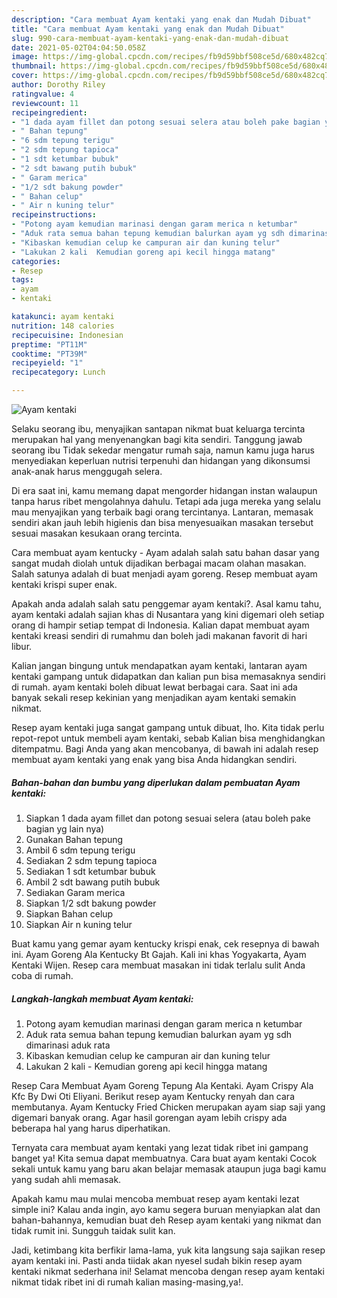 ```yaml
---
description: "Cara membuat Ayam kentaki yang enak dan Mudah Dibuat"
title: "Cara membuat Ayam kentaki yang enak dan Mudah Dibuat"
slug: 990-cara-membuat-ayam-kentaki-yang-enak-dan-mudah-dibuat
date: 2021-05-02T04:04:50.058Z
image: https://img-global.cpcdn.com/recipes/fb9d59bbf508ce5d/680x482cq70/ayam-kentaki-foto-resep-utama.jpg
thumbnail: https://img-global.cpcdn.com/recipes/fb9d59bbf508ce5d/680x482cq70/ayam-kentaki-foto-resep-utama.jpg
cover: https://img-global.cpcdn.com/recipes/fb9d59bbf508ce5d/680x482cq70/ayam-kentaki-foto-resep-utama.jpg
author: Dorothy Riley
ratingvalue: 4
reviewcount: 11
recipeingredient:
- "1 dada ayam fillet dan potong sesuai selera atau boleh pake bagian yg lain nya"
- " Bahan tepung"
- "6 sdm tepung terigu"
- "2 sdm tepung tapioca"
- "1 sdt ketumbar bubuk"
- "2 sdt bawang putih bubuk"
- " Garam merica"
- "1/2 sdt bakung powder"
- " Bahan celup"
- " Air n kuning telur"
recipeinstructions:
- "Potong ayam kemudian marinasi dengan garam merica n ketumbar"
- "Aduk rata semua bahan tepung kemudian balurkan ayam yg sdh dimarinasi aduk rata"
- "Kibaskan kemudian celup ke campuran air dan kuning telur"
- "Lakukan 2 kali  Kemudian goreng api kecil hingga matang"
categories:
- Resep
tags:
- ayam
- kentaki

katakunci: ayam kentaki 
nutrition: 148 calories
recipecuisine: Indonesian
preptime: "PT11M"
cooktime: "PT39M"
recipeyield: "1"
recipecategory: Lunch

---
```



![Ayam kentaki](https://img-global.cpcdn.com/recipes/fb9d59bbf508ce5d/680x482cq70/ayam-kentaki-foto-resep-utama.jpg)

Selaku seorang ibu, menyajikan santapan nikmat buat keluarga tercinta merupakan hal yang menyenangkan bagi kita sendiri. Tanggung jawab seorang ibu Tidak sekedar mengatur rumah saja, namun kamu juga harus menyediakan keperluan nutrisi terpenuhi dan hidangan yang dikonsumsi anak-anak harus menggugah selera.

Di era  saat ini, kamu memang dapat mengorder hidangan instan walaupun tanpa harus ribet mengolahnya dahulu. Tetapi ada juga mereka yang selalu mau menyajikan yang terbaik bagi orang tercintanya. Lantaran, memasak sendiri akan jauh lebih higienis dan bisa menyesuaikan masakan tersebut sesuai masakan kesukaan orang tercinta. 

Cara membuat ayam kentucky - Ayam adalah salah satu bahan dasar yang sangat mudah diolah untuk dijadikan berbagai macam olahan masakan. Salah satunya adalah di buat menjadi ayam goreng. Resep membuat ayam kentaki krispi super enak.

Apakah anda adalah salah satu penggemar ayam kentaki?. Asal kamu tahu, ayam kentaki adalah sajian khas di Nusantara yang kini digemari oleh setiap orang di hampir setiap tempat di Indonesia. Kalian dapat membuat ayam kentaki kreasi sendiri di rumahmu dan boleh jadi makanan favorit di hari libur.

Kalian jangan bingung untuk mendapatkan ayam kentaki, lantaran ayam kentaki gampang untuk didapatkan dan kalian pun bisa memasaknya sendiri di rumah. ayam kentaki boleh dibuat lewat berbagai cara. Saat ini ada banyak sekali resep kekinian yang menjadikan ayam kentaki semakin nikmat.

Resep ayam kentaki juga sangat gampang untuk dibuat, lho. Kita tidak perlu repot-repot untuk membeli ayam kentaki, sebab Kalian bisa menghidangkan ditempatmu. Bagi Anda yang akan mencobanya, di bawah ini adalah resep membuat ayam kentaki yang enak yang bisa Anda hidangkan sendiri.

<!--inarticleads1-->

##### Bahan-bahan dan bumbu yang diperlukan dalam pembuatan Ayam kentaki:

1. Siapkan 1 dada ayam fillet dan potong sesuai selera (atau boleh pake bagian yg lain nya)
1. Gunakan  Bahan tepung
1. Ambil 6 sdm tepung terigu
1. Sediakan 2 sdm tepung tapioca
1. Sediakan 1 sdt ketumbar bubuk
1. Ambil 2 sdt bawang putih bubuk
1. Sediakan  Garam merica
1. Siapkan 1/2 sdt bakung powder
1. Siapkan  Bahan celup
1. Siapkan  Air n kuning telur


Buat kamu yang gemar ayam kentucky krispi enak, cek resepnya di bawah ini. Ayam Goreng Ala Kentucky Bt Gajah. Kali ini khas Yogyakarta, Ayam Kentaki Wijen. Resep cara membuat masakan ini tidak terlalu sulit Anda coba di rumah. 

<!--inarticleads2-->

##### Langkah-langkah membuat Ayam kentaki:

1. Potong ayam kemudian marinasi dengan garam merica n ketumbar
1. Aduk rata semua bahan tepung kemudian balurkan ayam yg sdh dimarinasi aduk rata
1. Kibaskan kemudian celup ke campuran air dan kuning telur
1. Lakukan 2 kali  - Kemudian goreng api kecil hingga matang


Resep Cara Membuat Ayam Goreng Tepung Ala Kentaki. Ayam Crispy Ala Kfc By Dwi Oti Eliyani. Berikut resep ayam Kentucky renyah dan cara membutanya. Ayam Kentucky Fried Chicken merupakan ayam siap saji yang digemari banyak orang. Agar hasil gorengan ayam lebih crispy ada beberapa hal yang harus diperhatikan. 

Ternyata cara membuat ayam kentaki yang lezat tidak ribet ini gampang banget ya! Kita semua dapat membuatnya. Cara buat ayam kentaki Cocok sekali untuk kamu yang baru akan belajar memasak ataupun juga bagi kamu yang sudah ahli memasak.

Apakah kamu mau mulai mencoba membuat resep ayam kentaki lezat simple ini? Kalau anda ingin, ayo kamu segera buruan menyiapkan alat dan bahan-bahannya, kemudian buat deh Resep ayam kentaki yang nikmat dan tidak rumit ini. Sungguh taidak sulit kan. 

Jadi, ketimbang kita berfikir lama-lama, yuk kita langsung saja sajikan resep ayam kentaki ini. Pasti anda tiidak akan nyesel sudah bikin resep ayam kentaki nikmat sederhana ini! Selamat mencoba dengan resep ayam kentaki nikmat tidak ribet ini di rumah kalian masing-masing,ya!.

